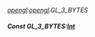 _[opengl](../../modules/opengl/opengl-module.md):[opengl](../../modules/opengl/opengl-module.md).GL\_3\_BYTES_
##### Const GL\_3\_BYTES:[Int](../../modules/wonkey/wonkey-types-int.md)
